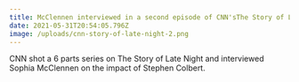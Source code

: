 ```yaml
---
title: McClennen interviewed in a second episode of CNN'sThe Story of Late Night
date: 2021-05-31T20:54:05.796Z
image: /uploads/cnn-story-of-late-night-2.png
---
```

CNN shot a 6 parts series on The Story of Late Night and interviewed Sophia McClennen on the impact of Stephen Colbert.
